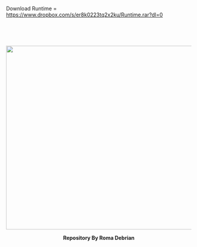 Download Runtime = https://www.dropbox.com/s/er8k0223tq2x2ku/Runtime.rar?dl=0

<p>&nbsp;</p>
<p>&nbsp;</p>
<div>
  <center>
  <p align="center"><img src=http://i1348.photobucket.com/albums/p737/roma_coll04/Kota%20Roma_zpsgvxftepu.png?t=1532940534 width=800 height=500 /></p>
  <p align="center"><strong> Repository By Roma Debrian </strong></p>
</div>
